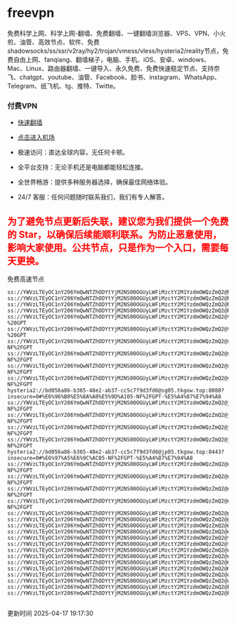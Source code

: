 # freevpn

免费科学上网、科学上网-翻墙、免费翻墙、一键翻墙浏览器、VPS、VPN、小火煎、油管、高效节点、软件、免费shadowsocks/ss/ssr/v2ray/hy2/trojan/vmess/vless/hysteria2/reality节点，免费自由上网、fanqiang、翻墙梯子，电脑、手机、iOS、安卓、windows、Mac、Linux、路由器翻墙、一键导入、永久免费、免费快速稳定节点、支持奈飞、chatgpt、youtube、油管、Facebook、脸书、instagram、WhatsApp、Telegram、纸飞机、tg、推特、Twitte。

### 付费VPN
* [快速翻墙](https://xgogo.sbs/#/register?code=wxADDy87) 

* [点击进入机场](https://xgogo.sbs/#/register?code=wxADDy87) 

* 极速访问：直达全球内容，无任何卡顿。

* 全平台支持：无论手机还是电脑都能轻松连接。

* 全世界畅游：提供多种服务器选择，确保最佳网络体验。

* 24/7 客服：任何问题随时联系我们，我们有专人解答。

## <font color="red">为了避免节点更新后失联，建议您为我们提供一个免费的 Star，以确保后续能顺利联系。为防止恶意使用，影响大家使用。公共节点，只是作为一个入口，需要每天更换。</font>

免费高速节点

```ss://YWVzLTEyOC1nY206YmQwNTZhODYtYjM2NS00OGUyLWFiMzctY2M1YzdmOWQzZmQ2@hk01.jgrtoioceaw.help:50384#%E9%A6%99%E6%B8%AF01
ss://YWVzLTEyOC1nY206YmQwNTZhODYtYjM2NS00OGUyLWFiMzctY2M1YzdmOWQzZmQ2@hk02.jigreliewolf.click:17889#%E9%A6%99%E6%B8%AF02
ss://YWVzLTEyOC1nY206YmQwNTZhODYtYjM2NS00OGUyLWFiMzctY2M1YzdmOWQzZmQ2@hk03.jigreliewolf.click:10838#%E9%A6%99%E6%B8%AF03
ss://YWVzLTEyOC1nY206YmQwNTZhODYtYjM2NS00OGUyLWFiMzctY2M1YzdmOWQzZmQ2@hk04.jgrtoioceaw.help:29956#%E9%A6%99%E6%B8%AF04
ss://YWVzLTEyOC1nY206YmQwNTZhODYtYjM2NS00OGUyLWFiMzctY2M1YzdmOWQzZmQ2@hk05.ijgelrkasd.click:41284#%E9%A6%99%E6%B8%AF05
ss://YWVzLTEyOC1nY206YmQwNTZhODYtYjM2NS00OGUyLWFiMzctY2M1YzdmOWQzZmQ2@tw01.jigreliewolf.click:30995#%E5%8F%B0%E6%B9%BE01%20-%20GPT
ss://YWVzLTEyOC1nY206YmQwNTZhODYtYjM2NS00OGUyLWFiMzctY2M1YzdmOWQzZmQ2@tw02.ijgelrkasd.click:22610#%E5%8F%B0%E6%B9%BE02%20-%20GPT
ss://YWVzLTEyOC1nY206YmQwNTZhODYtYjM2NS00OGUyLWFiMzctY2M1YzdmOWQzZmQ2@sg01.jgrtoioceaw.help:55559#%E6%96%B0%E5%8A%A0%E5%9D%A101%20-NF%2FGPT
ss://YWVzLTEyOC1nY206YmQwNTZhODYtYjM2NS00OGUyLWFiMzctY2M1YzdmOWQzZmQ2@sg02.jigreliewolf.click:40574#%E6%96%B0%E5%8A%A0%E5%9D%A102%20-NF%2FGPT
ss://YWVzLTEyOC1nY206YmQwNTZhODYtYjM2NS00OGUyLWFiMzctY2M1YzdmOWQzZmQ2@sg03.ijgelrkasd.click:23716#%E6%96%B0%E5%8A%A0%E5%9D%A103%20-NF%2FGPT
ss://YWVzLTEyOC1nY206YmQwNTZhODYtYjM2NS00OGUyLWFiMzctY2M1YzdmOWQzZmQ2@sg04.jgrtoioceaw.help:17971#%E6%96%B0%E5%8A%A0%E5%9D%A104%20-NF%2FGPT
hysteria2://bd056a86-b365-48e2-ab37-cc5c7f9d3fd6@sg05.tkgow.top:8080?insecure=0#%E6%96%B0%E5%8A%A0%E5%9D%A105-NF%2FGPT-%E5%A4%87%E7%94%A8
ss://YWVzLTEyOC1nY206YmQwNTZhODYtYjM2NS00OGUyLWFiMzctY2M1YzdmOWQzZmQ2@jp01.jgrtoioceaw.help:58645#%E6%97%A5%E6%9C%AC01%20-NF%2FGPT
ss://YWVzLTEyOC1nY206YmQwNTZhODYtYjM2NS00OGUyLWFiMzctY2M1YzdmOWQzZmQ2@jp02.jgrtoioceaw.help:47462#%E6%97%A5%E6%9C%AC02%20-NF%2FGPT
ss://YWVzLTEyOC1nY206YmQwNTZhODYtYjM2NS00OGUyLWFiMzctY2M1YzdmOWQzZmQ2@jp03.jigreliewolf.click:33414#%E6%97%A5%E6%9C%AC03%20-NF%2FGPT
ss://YWVzLTEyOC1nY206YmQwNTZhODYtYjM2NS00OGUyLWFiMzctY2M1YzdmOWQzZmQ2@jp04.ijgelrkasd.click:58223#%E6%97%A5%E6%9C%AC04%20-NF%2FGPT
hysteria2://bd056a86-b365-48e2-ab37-cc5c7f9d3fd6@jp05.tkgow.top:8443?insecure=0#%E6%97%A5%E6%9C%AC05-NF%2FGPT-%E5%A4%87%E7%94%A8
ss://YWVzLTEyOC1nY206YmQwNTZhODYtYjM2NS00OGUyLWFiMzctY2M1YzdmOWQzZmQ2@us01.jgrtoioceaw.help:48129#%E7%BE%8E%E5%9B%BD01%20-NF%2FGPT
ss://YWVzLTEyOC1nY206YmQwNTZhODYtYjM2NS00OGUyLWFiMzctY2M1YzdmOWQzZmQ2@us02.jgrtoioceaw.help:44907#%E7%BE%8E%E5%9B%BD02%20-NF%2FGPT
ss://YWVzLTEyOC1nY206YmQwNTZhODYtYjM2NS00OGUyLWFiMzctY2M1YzdmOWQzZmQ2@us03.jigreliewolf.click:43330#%E7%BE%8E%E5%9B%BD03%20-NF%2FGPT
ss://YWVzLTEyOC1nY206YmQwNTZhODYtYjM2NS00OGUyLWFiMzctY2M1YzdmOWQzZmQ2@us04.ijgelrkasd.click:44130#%E7%BE%8E%E5%9B%BD04%20-NF%2FGPT
ss://YWVzLTEyOC1nY206YmQwNTZhODYtYjM2NS00OGUyLWFiMzctY2M1YzdmOWQzZmQ2@gb01.jgrtoioceaw.help:27765#%E8%8B%B1%E5%9B%BD01
ss://YWVzLTEyOC1nY206YmQwNTZhODYtYjM2NS00OGUyLWFiMzctY2M1YzdmOWQzZmQ2@gb02.jigreliewolf.click:52762#%E8%8B%B1%E5%9B%BD02
ss://YWVzLTEyOC1nY206YmQwNTZhODYtYjM2NS00OGUyLWFiMzctY2M1YzdmOWQzZmQ2@de01.jgrtoioceaw.help:20635#%E5%BE%B7%E5%9B%BD01
ss://YWVzLTEyOC1nY206YmQwNTZhODYtYjM2NS00OGUyLWFiMzctY2M1YzdmOWQzZmQ2@de02.jigreliewolf.click:52770#%E5%BE%B7%E5%9B%BD02
ss://YWVzLTEyOC1nY206YmQwNTZhODYtYjM2NS00OGUyLWFiMzctY2M1YzdmOWQzZmQ2@fr01.ijgelrkasd.click:32568#%E6%B3%95%E5%9B%BD01
ss://YWVzLTEyOC1nY206YmQwNTZhODYtYjM2NS00OGUyLWFiMzctY2M1YzdmOWQzZmQ2@fr02.jigreliewolf.click:45265#%E6%B3%95%E5%9B%BD02
ss://YWVzLTEyOC1nY206YmQwNTZhODYtYjM2NS00OGUyLWFiMzctY2M1YzdmOWQzZmQ2@ca01.jigreliewolf.click:30461#%E5%8A%A0%E6%8B%BF%E5%A4%A701
ss://YWVzLTEyOC1nY206YmQwNTZhODYtYjM2NS00OGUyLWFiMzctY2M1YzdmOWQzZmQ2@ca02.ijgelrkasd.click:24053#%E5%8A%A0%E6%8B%BF%E5%A4%A702
ss://YWVzLTEyOC1nY206YmQwNTZhODYtYjM2NS00OGUyLWFiMzctY2M1YzdmOWQzZmQ2@my01.jigreliewolf.click:52408#%E9%A9%AC%E6%9D%A5%E8%A5%BF%E4%BA%9A01
ss://YWVzLTEyOC1nY206YmQwNTZhODYtYjM2NS00OGUyLWFiMzctY2M1YzdmOWQzZmQ2@my02.ijgelrkasd.click:25519#%E9%A9%AC%E6%9D%A5%E8%A5%BF%E4%BA%9A02
ss://YWVzLTEyOC1nY206YmQwNTZhODYtYjM2NS00OGUyLWFiMzctY2M1YzdmOWQzZmQ2@au01.jgrtoioceaw.help:13460#%E6%BE%B3%E5%A4%A7%E5%88%A9%E4%BA%9A01
ss://YWVzLTEyOC1nY206YmQwNTZhODYtYjM2NS00OGUyLWFiMzctY2M1YzdmOWQzZmQ2@au02.ijgelrkasd.click:46073#%E6%BE%B3%E5%A4%A7%E5%88%A9%E4%BA%9A02
ss://YWVzLTEyOC1nY206YmQwNTZhODYtYjM2NS00OGUyLWFiMzctY2M1YzdmOWQzZmQ2@ko01.jgrtoioceaw.help:46108#%E9%9F%A9%E5%9B%BD01
ss://YWVzLTEyOC1nY206YmQwNTZhODYtYjM2NS00OGUyLWFiMzctY2M1YzdmOWQzZmQ2@ko02.jigreliewolf.click:50181#%E9%9F%A9%E5%9B%BD02


```
更新时间 2025-04-17 19:17:30